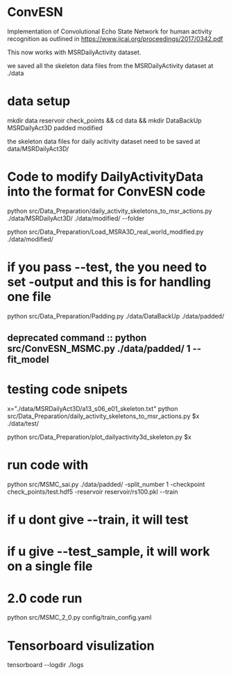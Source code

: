 # ConvESN
Implementation of Convolutional Echo State Network for human activity recognition as outlined in https://www.ijcai.org/proceedings/2017/0342.pdf

This now works with MSRDailyActivity dataset.

we saved all the skeleton data files from the MSRDailyActivity dataset at ./data

# data setup
mkdir data reservoir check_points && cd data && mkdir DataBackUp MSRDailyAct3D padded modified

the skeleton data files for daily acitivity dataset need to be saved at data/MSRDailyAct3D/

# Code to modify DailyActivityData into the format for ConvESN code

python src/Data_Preparation/daily_activity_skeletons_to_msr_actions.py ./data/MSRDailyAct3D/ ./data/modified/ --folder

python src/Data_Preparation/Load_MSRA3D_real_world_modified.py ./data/modified/
# if you pass --test, the you need to set -output and this is for handling one file

python src/Data_Preparation/Padding.py ./data/DataBackUp ./data/padded/

## deprecated command :: python src/ConvESN_MSMC.py ./data/padded/ 1 --fit_model



# testing code snipets
x="./data/MSRDailyAct3D/a13_s06_e01_skeleton.txt"
python src/Data_Preparation/daily_activity_skeletons_to_msr_actions.py $x ./data/test/

python src/Data_Preparation/plot_dailyactivity3d_skeleton.py $x



# run code with
python src/MSMC_sai.py ./data/padded/ -split_number 1 -checkpoint check_points/test.hdf5 -reservoir reservoir/rs100.pkl --train
# if u dont give --train, it will test
# if u give --test_sample, it will work on a single file

# 2.0 code run
python src/MSMC_2_0.py config/train_config.yaml

# Tensorboard visulization
tensorboard --logdir ./logs
